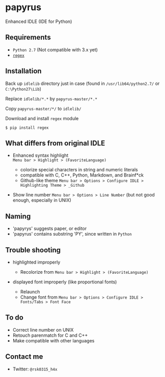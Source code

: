 # papyrus
Enhanced IDLE (IDE for Python)

## Requirements
- `Python 2.7` (Not compatible with 3.x yet)
- [`regex`](https://pypi.python.org/pypi/regex)

## Installation
Back up `idlelib` directory just in case
  (found in `/usr/lib64/python2.7/` or `C:\Python27\Lib`)

Replace `idlelib/*.*` by `papyrus-master/*.*`

Copy `papyrus-master/*/` to `idlelib/`

Download and install `regex` module

```
$ pip install regex
```


## What differs from original IDLE
- Enhanced syntax highlight  
  `Menu bar > Highlight > (FavoriteLanguage)`  

  * colorize special characters in string and numeric literals
  * compatible with C, C++, Python, Markdown, and Brainf*ck
  * Github-like theme
  `Menu bar > Options > Configure IDLE > Highlighting Theme > _Github`

- Show line number
  `Menu bar > Options > Line Number`
  (but not good enough, especially in UNIX)

## Naming
- 'papyrys' suggests paper, or editor
- 'papyrus' contains substring 'PY', since written in `Python`


## Trouble shooting
- highlighted improperly
  * Recolorize from `Menu bar > Highlight > (FavoriteLanguage)`

- displayed font improperly (like proportional fonts)
  * Relaunch
  * Change font from `Menu bar > Options > Configure IDLE > Fonts/Tabs > Font Face`

## To do
- Correct line number on UNIX
- Retouch parenmatch for C and C++
- Make compatible with other languages


## Contact me
- Twitter:
  `@rsk0315_h4x`

